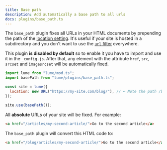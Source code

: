 ```yaml
---
title: Base path
description: Add automatically a base path to all urls
docs: plugins/base_path.ts
---
```


The `base_path` plugin fixes all URLs in your HTML documents by prepending the
path of the [location setting](../getting-started/config-file.md#location). It's
useful if your site is hosted in a subdirectory and you don't want to use the
[`url` filter](../core/url.md) everywhere.

This plugin **is disabled by default** so to enable it you have to import and
use it in the `_config.js`. After that, any element with the attribute `href`,
`src`, `srcset` and `imagesrcset` will be automatically fixed.

```js
import lume from "lume/mod.ts";
import basePath from "lume/plugins/base_path.ts";

const site = lume({
  location: new URL("https://my-site.com/blog/"), // ← Note the path /blog/
});

site.use(basePath());
```

All **absolute** URLs of your site will be fixed. For example:

```html
<a href="/articles/my-second-article/">Go to the second article</a>
```

The `base_path` plugin will convert this HTML code to:

```html
<a href="/blog/articles/my-second-article/">Go to the second article</a>
```
